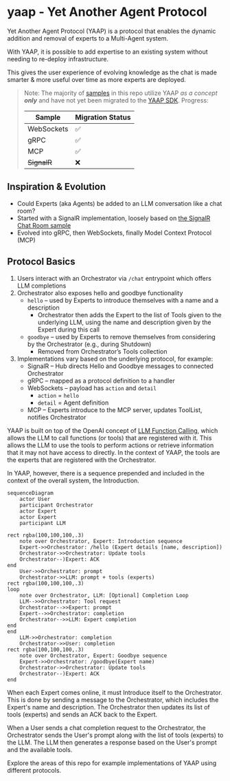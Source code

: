 # yaap - Yet Another Agent Protocol

Yet Another Agent Protocol (YAAP) is a protocol that enables the dynamic addition and removal of experts to a Multi-Agent system.

With YAAP, it is possible to add expertise to an existing system without needing to re-deploy infrastructure.

This gives the user experience of evolving knowledge as the chat is made smarter & more useful over time as more experts are deployed.

> Note: The majority of [samples](samples/) in this repo utilize YAAP *as a concept **only*** and have not yet been migrated to the [YAAP SDK](src/). Progress:
>
> Sample | Migration Status
> --- | ---
> WebSockets | ✅
> gRPC | ✅
> MCP | ✅
> ~~SignalR~~ | ❌

## Inspiration & Evolution

- Could Experts (aka Agents) be added to an LLM conversation like a chat room?
- Started with a SignalR implementation, loosely based on [the SignalR Chat Room sample](https://learn.microsoft.com/en-us/azure/azure-signalr/signalr-quickstart-dotnet-core)
- Evolved into gRPC, then WebSockets, finally Model Context Protocol (MCP)

## Protocol Basics

1. Users interact with an Orchestrator via `/chat` entrypoint which offers LLM completions
1. Orchestrator also exposes hello and goodbye functionality
    - `hello` – used by Experts to introduce themselves with a name and a description
        - Orchestrator then adds the Expert to the list of Tools given to the underlying LLM, using the name and description given by the Expert during this call
    - `goodbye` – used by Experts to remove themselves from considering by the Orchestrator (e.g., during Shutdown)
        - Removed from Orchestrator’s Tools collection
1. Implementations vary based on the underlying protocol, for example:
    - SignalR – Hub directs Hello and Goodbye messages to connected Orchestrator
    - gRPC – mapped as a protocol definition to a handler
    - WebSockets – payload has `action` and `detail`
        - `action` = `hello`
        - `detail` = Agent definition
    - MCP – Experts introduce to the MCP server, updates ToolList, notifies Orchestrator

YAAP is built on top of the OpenAI concept of [LLM Function Calling](https://platform.openai.com/docs/guides/function-calling?api-mode=responses), which allows the LLM to call functions (or tools) that are registered with it. This allows the LLM to use the tools to perform actions or retrieve information that it may not have access to directly. In the context of YAAP, the tools are the experts that are registered with the Orchestrator.

In YAAP, however, there is a sequence prepended and included in the context of the overall system, the Introduction.

```mermaid
sequenceDiagram
    actor User
    participant Orchestrator
    actor Expert
    actor Expert
    participant LLM

rect rgba(100,100,100,.3)
    note over Orchestrator, Expert: Introduction sequence
    Expert->>Orchestrator: /hello (Expert details [name, description])
    Orchestrator->>Orchestrator: Update tools
    Orchestrator--)Expert: ACK
end
    User->>Orchestrator: prompt
    Orchestrator->>LLM: prompt + tools (experts)
rect rgba(100,100,100,.3)
loop
    note over Orchestrator, LLM: [Optional] Completion Loop
    LLM-->>Orchestrator: Tool request
    Orchestrator-->>Expert: prompt
    Expert-->>Orchestrator: completion
    Orchestrator-->>LLM: Expert completion
end
end
    LLM->>Orchestrator: completion
    Orchestrator->>User: completion
rect rgba(100,100,100,.3)
    note over Orchestrator, Expert: Goodbye sequence
    Expert->>Orchestrator: /goodbye(Expert name)
    Orchestrator->>Orchestrator: Update tools
    Orchestrator--)Expert: ACK
end
```

When each Expert comes online, it must Introduce itself to the Orchestrator. This is done by sending a message to the Orchestrator, which includes the Expert's name and description. The Orchestrator then updates its list of tools (experts) and sends an ACK back to the Expert.

When a User sends a chat completion request to the Orchestrator, the Orchestrator sends the User's prompt along with the list of tools (experts) to the LLM. The LLM then generates a response based on the User's prompt and the available tools.

Explore the areas of this repo for example implementations of YAAP using different protocols.
